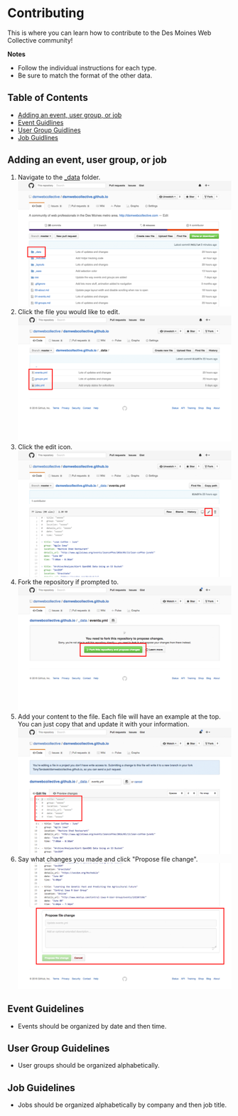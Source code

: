 # Contributing

This is where you can learn how to contribute to the Des Moines Web Collective community!


__Notes__

- Follow the individual instructions for each type.
- Be sure to match the format of the other data.


## Table of Contents

- [Adding an event, user group, or job](#adding-an-event-user-group-or-job)
- [Event Guidlines](#event-guidelines)
- [User Group Guidlines](#user-group-guidelines)
- [Job Guidlines](#job-guidelines)


## Adding an event, user group, or job

1. Navigate to the [_data](./_data) folder. ![Contributing - Data](./media/contributing-data.png)
1. Click the file you would like to edit. ![Contributing - File](./media/contributing-file.png)
1. Click the edit icon. ![Contributing - Edit](./media/contributing-edit.png)
1. Fork the repository if prompted to.  ![Contributing - Fork](./media/contributing-fork.png)
1. Add your content to the file. Each file will have an example at the top. You can just copy that and update it with your information. ![Contributing - Changes](./media/contributing-changes.png)
1. Say what changes you made and click "Propose file change". ![Contributing - Propose](./media/contributing-propose.png)


## Event Guidelines

- Events should be organized by date and then time.


## User Group Guidelines

- User groups should be organized alphabetically.


## Job Guidelines

- Jobs should be organized alphabetically by company and then job title.
